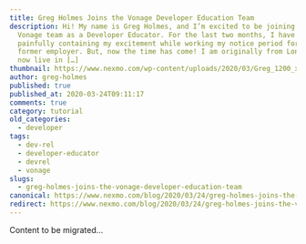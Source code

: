 ```yaml
---
title: Greg Holmes Joins the Vonage Developer Education Team
description: Hi! My name is Greg Holmes, and I’m excited to be joining the
  Vonage team as a Developer Educator. For the last two months, I have been
  painfully containing my excitement while working my notice period for my
  former employer. But, now the time has come! I am originally from London but
  now live in […]
thumbnail: https://www.nexmo.com/wp-content/uploads/2020/03/Greg_1200_x_600_1.png
author: greg-holmes
published: true
published_at: 2020-03-24T09:11:17
comments: true
category: tutorial
old_categories:
  - developer
tags:
  - dev-rel
  - developer-educator
  - devrel
  - vonage
slugs:
  - greg-holmes-joins-the-vonage-developer-education-team
canonical: https://www.nexmo.com/blog/2020/03/24/greg-holmes-joins-the-vonage-developer-education-team
redirect: https://www.nexmo.com/blog/2020/03/24/greg-holmes-joins-the-vonage-developer-education-team
---
```

Content to be migrated...
